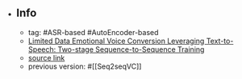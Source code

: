 - ## Info
	- tag: #ASR-based #AutoEncoder-based
	- [Limited Data Emotional Voice Conversion Leveraging Text-to-Speech: Two-stage Sequence-to-Sequence Training](https://arxiv.org/abs/2103.16809)
	- [source link](https://github.com/KunZhou9646/seq2seq-EVC)
	- previous version: #[[Seq2seqVC]]